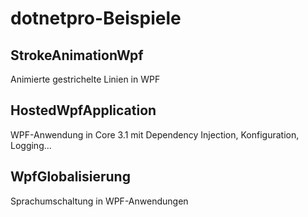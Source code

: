 # dotnetpro-Beispiele

## StrokeAnimationWpf
Animierte gestrichelte Linien in WPF

## HostedWpfApplication
WPF-Anwendung in Core 3.1 mit Dependency Injection, Konfiguration, Logging...

## WpfGlobalisierung
Sprachumschaltung in WPF-Anwendungen
